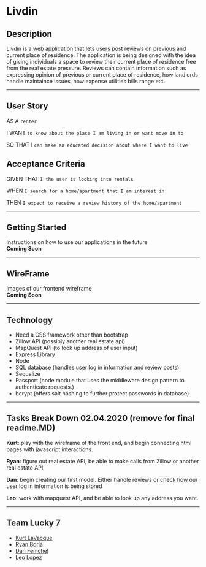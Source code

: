 # Livdin

## Description 


Livdin is a web application that lets users post reviews on previous and current place of residence. The application is being designed with the idea of giving individuals a space to review their current place of residence free from the real estate pressure. Reviews can contain information such as expressing opinion of previous or current place of residence, how landlords handle maintaince issues, how expense utilities bills range etc.  

---
## User Story

AS A `renter`

I WANT `to know about the place I am living in or want move in to`

SO THAT I `can make an educated decision about where I want to live`

## Acceptance Criteria

GIVEN THAT `I the user is looking into rentals`

WHEN `I search for a home/apartment that I am interest in`

THEN `I expect to receive a review history of the home/apartment`

---
## Getting Started

Instructions on how to use our applications in the future  
__Coming Soon__

---
## WireFrame

Images of our frontend wireframe  
__Coming Soon__


---
## Technology

* Need a CSS framework other than bootstrap
* Zillow API (possibly another real estate api)
* MapQuest API (to look up address of user input)
* Express Library
* Node 
* SQL database (handles user log in information and review posts)
* Sequelize
* Passport (node module that uses the middleware design pattern to authenticate requests.)
* bcrypt (offers salt hashing to further protect passwords in database)


---
## Tasks Break Down 02.04.2020 (remove for final readme.MD)

__Kurt__: play with the wireframe of the front end, and begin       connecting html pages with javascript interactions.  

__Ryan__: figure out real estate API, be able to make calls from Zillow or another real estate API  

__Dan__: begin creating our first model. Either handle reviews or check how our user log in information is being stored  

__Leo__: work with mapquest API, and be able to look up any address you want. 

---
## Team Lucky 7

* [Kurt LaVacque](https://github.com/livingkurt) 
* [Ryan Borja](https://github.com/SteelersFan254) 
* [Dan Fenichel](https://github.com/danfenichel) 
* [Leo Lopez](https://github.com/leolopez10) 




